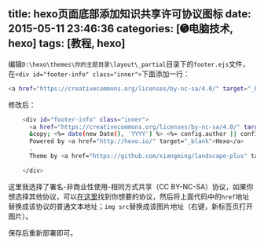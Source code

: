 title: hexo页面底部添加知识共享许可协议图标
date: 2015-05-11 23:46:36
categories: [➎电脑技术, hexo]
tags: [教程, hexo]
---

编辑`D:\hexo\themes\你的主题目录\layout\_partial`目录下的`footer.ejs`文件，在`<div id="footer-info" class="inner">`下面添加一行：
``` bash
<a href="https://creativecommons.org/licenses/by-nc-sa/4.0/" target="_blank"><img src="https://licensebuttons.net/l/by-nc-sa/3.0/88x31.png" alt="知识共享许可协议"></a><br>
```
修改后：
``` bash
    <div id="footer-info" class="inner">
	  <a href="https://creativecommons.org/licenses/by-nc-sa/4.0/" target="_blank"><img src="https://licensebuttons.net/l/by-nc-sa/3.0/88x31.png" alt="知识共享许可协议"></a><br>
      &copy; <%= date(new Date(), 'YYYY') %> <%= config.author || config.title %><br>
      Powered by <a href="http://hexo.io/" target="_blank">Hexo</a>
      .
      Theme by <a href="https://github.com/xiangming/landscape-plus" target="_blank">Landscape-plus</a> <br>
	  
    </div>
```
这里我选择了署名-非商业性使用-相同方式共享（CC BY-NC-SA）协议，如果你想选择其他协议，可以[在这里][1]找到你想要的协议，然后将上面代码中的`href`地址替换成该协议的普通文本地址；`img src`替换成该图片地址（右键，新标签页打开图片）。

保存后重新部署即可。


  [1]: https://creativecommons.org/licenses/